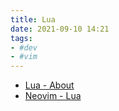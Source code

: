 ```yaml
---
title: Lua
date: 2021-09-10 14:21
tags:
- #dev
- #vim
---
```


* [Lua - About](https://www.lua.org/about.html)
* [Neovim - Lua](https://neovim.io/doc/user/lua.html)
 
